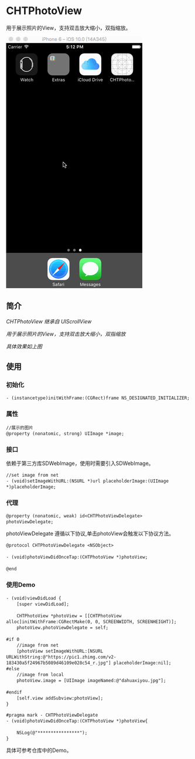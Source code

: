 # CHTPhotoView
用于展示照片的View，支持双击放大缩小，双指缩放。

![](https://github.com/ChanRoy/CHTPhotoView/blob/master/CHTPhotoView.gif)

## 简介
*CHTPhotoView 继承自 UIScrollView*

*用于展示照片的View，支持双击放大缩小，双指缩放*

*具体效果如上图*

## 使用

### 初始化

```
- (instancetype)initWithFrame:(CGRect)frame NS_DESIGNATED_INITIALIZER;
```

### 属性

```
//展示的图片
@property (nonatomic, strong) UIImage *image;
```
### 接口
依赖于第三方库SDWebImage，使用时需要引入SDWebImage。

```
//set image from net
- (void)setImageWithURL:(NSURL *)url placeholderImage:(UIImage *)placeholderImage;
```

### 代理

```
@property (nonatomic, weak) id<CHTPhotoViewDelegate> photoViewDelegate;
```

photoViewDelegate 遵循以下协议,单击photoView会触发以下协议方法。

```
@protocol CHTPhotoViewDelegate <NSObject>

- (void)photoViewDidOnceTap:(CHTPhotoView *)photoView;

@end
```
### 使用Demo

```
- (void)viewDidLoad {
    [super viewDidLoad];
    
    CHTPhotoView *photoView = [[CHTPhotoView alloc]initWithFrame:CGRectMake(0, 0, SCREENWIDTH, SCREENHEIGHT)];
    photoView.photoViewDelegate = self;

#if 0
    //image from net
    [photoView setImageWithURL:[NSURL URLWithString:@"https://pic1.zhimg.com/v2-183430a5f24967b5089d46109e028c54_r.jpg"] placeholderImage:nil];
#else
    //image from local
    photoView.image = [UIImage imageNamed:@"dahuaxiyou.jpg"];
    
#endif
    [self.view addSubview:photoView];   
}
```

```
#pragma mark - CHTPhotoViewDelegate
- (void)photoViewDidOnceTap:(CHTPhotoView *)photoView{
    
    NSLog(@"****************");
}
```

具体可参考仓库中的Demo。
